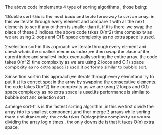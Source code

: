 The above code implements 4 type of sorting algorithms ,
those being:

1:Bubble sort-this is the most basic and brute force way to sort an array.
in this we iterate through every element and compare it with all the next elements to see if any of them is smaller than it,
if it is there ,we swap the place of these 2 indices.
the above code takes O(n^2) time complexity as we are using 2 loops and O(1) space complexity as no extra space is used.

2:selection sort-in this approach we iterate through every element and check whats the smallest elements index,we then swap the place of the curent index and 
smallest index eventually sorting the entire array.
the code takes O(n^2) time complexity as we are using 2 loops and O(1) space complexity as no extra space is used.it performs similar to bubble sort.

3:insertion sort-in this approach,we iterate through every elemntand try to put it at its correct spot in the array by swapping the consecutive elements.
the code takes O(n^2) time complexity as we are using 2 loops and O(1) space complexity as no extra space is used.its performance is similar to bubble sort and selection sort .

4:merge sort-this is the fastest sorting algorithm ,in this we first divide the array into its smallest component ,and then merge 2 arrays while sorting them simiultaneously.
the code takes O(nlogn)time complexity as we are dividing the array log n times .
the only downside is that it takes O(n) extra space .
